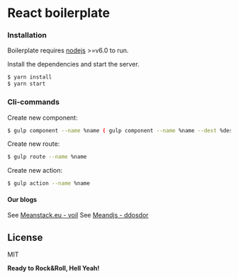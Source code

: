 # React boilerplate

### Installation

Boilerplate requires [nodejs](https://nodejs.org/en/) >=v6.0 to run.

Install the dependencies and start the server.

```sh
$ yarn install
$ yarn start
```

### Cli-commands

Create new component:
```sh
$ gulp component --name %name ( gulp component --name %name --dest %dest)
```

Create new route:
```sh
$ gulp route --name %name
```

Create new action:
```sh
$ gulp action --name %name
```


#### Our blogs

See [Meanstack.eu - voil](http://meanstack.eu/)
See [Meandjs - ddosdor](http://meandjs.com/)

License
----

MIT


**Ready to Rock&Roll, Hell Yeah!**
